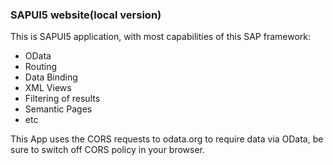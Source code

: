 ### SAPUI5 website(local version) ###

This is SAPUI5 application, with most capabilities of this SAP framework:
- OData
- Routing
- Data Binding
- XML Views
- Filtering of results
- Semantic Pages
- etc

This App uses the CORS requests to odata.org to require data via OData, be sure to switch off CORS policy in your browser.
